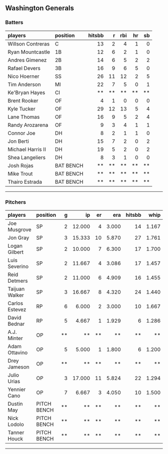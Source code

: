 ## Washington Generals

### Batters

 
|players           |position  | hitsbb|  r| rbi| hr| sb| 
|:-----------------|:---------|------:|--:|---:|--:|--:| 
|Willson Contreras |C         |     13|  2|   4|  1|  0| 
|Ryan Mountcastle  |1B        |     12|  6|   2|  1|  0| 
|Andres Gimenez    |2B        |     14|  6|   5|  2|  2| 
|Rafael Devers     |3B        |     16|  9|   6|  5|  0| 
|Nico Hoerner      |SS        |     26| 11|  12|  2|  5| 
|Tim Anderson      |MI        |     22|  7|   5|  0|  1| 
|Ke'Bryan Hayes    |CI        |     **| **|  **| **| **| 
|Brent Rooker      |OF        |      4|  1|   0|  0|  0| 
|Kyle Tucker       |OF        |     29| 12|  13|  5|  4| 
|Lane Thomas       |OF        |     16|  9|   5|  2|  4| 
|Randy Arozarena   |OF        |      9|  3|   4|  1|  1| 
|Connor Joe        |DH        |      8|  2|   1|  1|  0| 
|Jon Berti         |DH        |     15|  7|   2|  0|  2| 
|Michael Harris II |DH        |     19|  5|   2|  0|  2| 
|Shea Langeliers   |DH        |      8|  3|   1|  0|  0| 
|Josh Rojas        |BAT BENCH |     **| **|  **| **| **| 
|Mike Trout        |BAT BENCH |     **| **|  **| **| **| 
|Thairo Estrada    |BAT BENCH |     **| **|  **| **| **| 


* * *

### Pitchers

 
|players        |position    |  g|     ip| er|   era| hitsbb|  whip| so|  w| sv| 
|:--------------|:-----------|--:|------:|--:|-----:|------:|-----:|--:|--:|--:| 
|Joe Musgrove   |SP          |  2| 12.000|  4| 3.000|     14| 1.167| 13|  1|  0| 
|Jon Gray       |SP          |  3| 15.333| 10| 5.870|     27| 1.761| 14|  0|  0| 
|Logan Gilbert  |SP          |  2| 10.000|  7| 6.300|     17| 1.700| 10|  1|  0| 
|Luis Severino  |SP          |  2| 11.667|  4| 3.086|     17| 1.457|  8|  1|  0| 
|Reid Detmers   |SP          |  2| 11.000|  6| 4.909|     16| 1.455| 15|  0|  0| 
|Taijuan Walker |SP          |  3| 16.667|  8| 4.320|     24| 1.440| 13|  1|  0| 
|Carlos Estevez |RP          |  6|  6.000|  2| 3.000|     10| 1.667|  8|  2|  2| 
|David Bednar   |RP          |  5|  4.667|  1| 1.929|      6| 1.286|  7|  0|  3| 
|A.J. Minter    |OP          | **|     **| **|    **|     **|    **| **| **| **| 
|Adam Ottavino  |OP          |  5|  5.000|  1| 1.800|      6| 1.200|  1|  0|  0| 
|Drey Jameson   |OP          | **|     **| **|    **|     **|    **| **| **| **| 
|Julio Urias    |OP          |  3| 17.000| 11| 5.824|     22| 1.294| 14|  1|  0| 
|Yennier Cano   |OP          |  7|  6.667|  3| 4.050|     10| 1.500|  5|  0|  0| 
|Dustin May     |PITCH BENCH | **|     **| **|    **|     **|    **| **| **| **| 
|Nick Lodolo    |PITCH BENCH | **|     **| **|    **|     **|    **| **| **| **| 
|Tanner Houck   |PITCH BENCH | **|     **| **|    **|     **|    **| **| **| **| 


* * *


